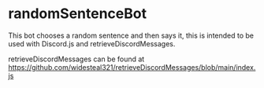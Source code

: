 # randomSentenceBot
This bot chooses a random sentence and then says it, this is intended to be used with Discord.js and retrieveDiscordMessages.

retrieveDiscordMessages can be found at https://github.com/widesteal321/retrieveDiscordMessages/blob/main/index.js
